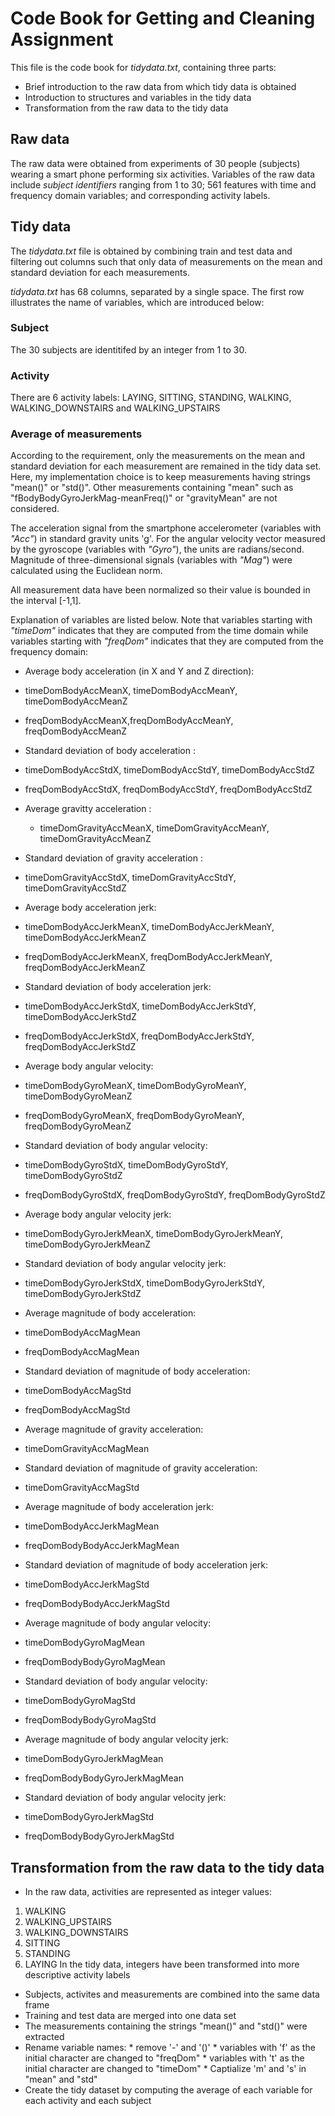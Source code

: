 # Code Book for Getting and Cleaning Assignment

This file is the code book for *tidydata.txt*, containing three parts:

* Brief introduction to the raw data from which tidy data is obtained
* Introduction to structures and variables in the tidy data
* Transformation from the raw data to the tidy data


## Raw data

The raw data were obtained from experiments of 30 people (subjects) wearing a smart phone performing six activities. Variables of the raw data include *subject identifiers* ranging from 1 to 30; 561 features with time and frequency domain variables; and corresponding activity labels. 


## Tidy data 

The *tidydata.txt* file is obtained by combining train and test data and filtering out columns such that only data of measurements on the mean and standard deviation for each measurements. 

*tidydata.txt* has 68 columns, separated by a single space. The first row illustrates the name of variables, which are introduced below:

### Subject

The 30 subjects are identitifed by an integer from 1 to 30. 

### Activity

There are 6 activity labels: LAYING, SITTING, STANDING,  WALKING, WALKING_DOWNSTAIRS and WALKING_UPSTAIRS

### Average of measurements

According to the requirement, only the measurements on the mean and standard deviation for each measurement are remained in the tidy data set. Here, my implementation choice is to keep measurements having strings "mean()" or "std()". Other measurements containing "mean" such as "fBodyBodyGyroJerkMag-meanFreq()" or "gravityMean" are not considered. 

The acceleration signal from the smartphone accelerometer  (variables with *"Acc"*)  in standard gravity units 'g'. For the angular velocity vector measured by the gyroscope (variables with *"Gyro"*), the units are radians/second. Magnitude of three-dimensional signals (variables with *"Mag"*) were calculated using the Euclidean norm.

All measurement data have been normalized so their value is bounded in the interval [-1,1].

Explanation of variables are listed below. Note that variables starting with *"timeDom"* indicates that they are computed from the time domain while variables starting with *"freqDom"* indicates that they are computed from the frequency domain:

* Average body acceleration  (in X and Y and Z direction):

- timeDomBodyAccMeanX, timeDomBodyAccMeanY, timeDomBodyAccMeanZ

- freqDomBodyAccMeanX,freqDomBodyAccMeanY, freqDomBodyAccMeanZ

* Standard deviation of  body acceleration :

- timeDomBodyAccStdX, timeDomBodyAccStdY, timeDomBodyAccStdZ

- freqDomBodyAccStdX, freqDomBodyAccStdY, freqDomBodyAccStdZ 

* Average gravitty acceleration :

  - timeDomGravityAccMeanX, timeDomGravityAccMeanY, timeDomGravityAccMeanZ 


* Standard deviation of gravity acceleration :

- timeDomGravityAccStdX, timeDomGravityAccStdY, timeDomGravityAccStdZ 

* Average body acceleration jerk:

- timeDomBodyAccJerkMeanX, timeDomBodyAccJerkMeanY, timeDomBodyAccJerkMeanZ

- freqDomBodyAccJerkMeanX, freqDomBodyAccJerkMeanY, freqDomBodyAccJerkMeanZ 

* Standard deviation of body acceleration jerk:

- timeDomBodyAccJerkStdX, timeDomBodyAccJerkStdY, timeDomBodyAccJerkStdZ 

- freqDomBodyAccJerkStdX, freqDomBodyAccJerkStdY, freqDomBodyAccJerkStdZ 


* Average body angular velocity:

- timeDomBodyGyroMeanX, timeDomBodyGyroMeanY, timeDomBodyGyroMeanZ 

- freqDomBodyGyroMeanX, freqDomBodyGyroMeanY, freqDomBodyGyroMeanZ 

* Standard deviation of body angular velocity:

- timeDomBodyGyroStdX, timeDomBodyGyroStdY, timeDomBodyGyroStdZ

- freqDomBodyGyroStdX, freqDomBodyGyroStdY, freqDomBodyGyroStdZ 

* Average body angular velocity jerk:

- timeDomBodyGyroJerkMeanX, timeDomBodyGyroJerkMeanY, timeDomBodyGyroJerkMeanZ 

* Standard deviation of body angular velocity jerk:

- timeDomBodyGyroJerkStdX, timeDomBodyGyroJerkStdY, timeDomBodyGyroJerkStdZ 

* Average magnitude of body acceleration:

- timeDomBodyAccMagMean

- freqDomBodyAccMagMean 

* Standard deviation of  magnitude of body acceleration:

- timeDomBodyAccMagStd

- freqDomBodyAccMagStd 

* Average magnitude of gravity acceleration:

- timeDomGravityAccMagMean 

* Standard deviation of magnitude of gravity acceleration:

- timeDomGravityAccMagStd

* Average magnitude of body acceleration jerk:

- timeDomBodyAccJerkMagMean

- freqDomBodyBodyAccJerkMagMean 

* Standard deviation of magnitude of body acceleration jerk:
 
- timeDomBodyAccJerkMagStd 

- freqDomBodyBodyAccJerkMagStd 


* Average magnitude of body angular velocity:

- timeDomBodyGyroMagMean 

- freqDomBodyBodyGyroMagMean

* Standard deviation of body angular velocity:

- timeDomBodyGyroMagStd 

- freqDomBodyBodyGyroMagStd 

* Average magnitude of body angular velocity jerk:

- timeDomBodyGyroJerkMagMean 

- freqDomBodyBodyGyroJerkMagMean

* Standard deviation of body angular velocity jerk:

- timeDomBodyGyroJerkMagStd 

- freqDomBodyBodyGyroJerkMagStd




## Transformation from the raw data to the tidy data

* In the raw data, activities are represented as integer values:
1. WALKING
2. WALKING_UPSTAIRS
3. WALKING_DOWNSTAIRS
4. SITTING
5. STANDING
6. LAYING
In the tidy data, integers have been transformed into more descriptive activity labels

*  Subjects, activites and measurements are combined into the same data frame
*  Training and test data are merged into one data set
*  The measurements containing the strings "mean()" and "std()" were extracted
*  Rename variable names: 
         * remove '-' and '()'
         * variables with 'f' as the initial character are changed to "freqDom"
         * variables with 't' as the initial character are changed to "timeDom"
         * Captialize 'm' and 's' in "mean" and "std"
*  Create the tidy dataset by computing the average of each variable for each activity and each subject
   



